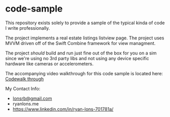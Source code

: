 # code-sample
This repository exists solely to provide a sample of the typical kinda of code I write professionally. 

The project implements a real estate listings listview page. The project uses MVVM driven off of the Swift Combine framework for view managment. 

The project *should* build and run just fine out of the box for you on a sim since we're using no 3rd party libs and not using any device specific hardware like cameras or accelerometers. 

The accompanying video walkthrough for this code sample is located here: [Codewalk through](https://youtu.be/gM_UFwuK0Tw)

My Contact Info:
- lonsrb@gmail.com
- ryanlons.me
- https://www.linkedin.com/in/ryan-lons-701781a/


